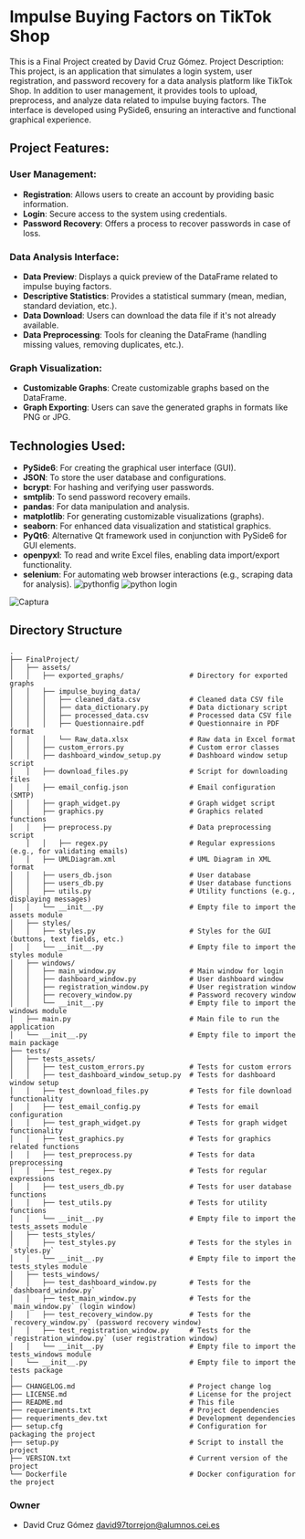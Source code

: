 # Impulse Buying Factors on TikTok Shop

This is a Final Project created by David Cruz Gómez.
Project Description: This project, is an application that simulates
a login system, user registration, and password recovery for a data
analysis platform like TikTok Shop. In addition to user management,
it provides tools to upload, preprocess, and analyze data related
to impulse buying factors. The interface is developed using PySide6,
ensuring an interactive and functional graphical experience.

## Project Features:

### User Management:
- **Registration**: Allows users to create an account by providing basic information.
- **Login**: Secure access to the system using credentials.
- **Password Recovery**: Offers a process to recover passwords in case of loss.

### Data Analysis Interface:
- **Data Preview**: Displays a quick preview of the DataFrame related to impulse buying factors.
- **Descriptive Statistics**: Provides a statistical summary (mean, median, standard deviation, etc.).
- **Data Download**: Users can download the data file if it's not already available.
- **Data Preprocessing**: Tools for cleaning the DataFrame (handling missing values, removing duplicates, etc.).

### Graph Visualization:
- **Customizable Graphs**: Create customizable graphs based on the DataFrame.
- **Graph Exporting**: Users can save the generated graphs in formats like PNG or JPG.

## Technologies Used:
- **PySide6**: For creating the graphical user interface (GUI).
- **JSON**: To store the user database and configurations.
- **bcrypt**: For hashing and verifying user passwords.
- **smtplib**: To send password recovery emails.
- **pandas**: For data manipulation and analysis.
- **matplotlib**: For generating customizable visualizations (graphs).
- **seaborn**: For enhanced data visualization and statistical graphics.
- **PyQt6**: Alternative Qt framework used in conjunction with PySide6 for GUI elements.
- **openpyxl**: To read and write Excel files, enabling data import/export functionality.
- **selenium**: For automating web browser interactions (e.g., scraping data for analysis).
![pythonfig](https://github.com/user-attachments/assets/822e0938-b1ba-45e4-90f7-6d0e9d63f311)
![python login](https://github.com/user-attachments/assets/7f21f0b5-a119-4057-96d1-a067db98698e)

![Captura](https://github.com/user-attachments/assets/7a32399f-d6d9-4621-ac08-d3a288e6ccaf)


## Directory Structure

```plaintext
.
├── FinalProject/
│   ├── assets/
│   │   ├── exported_graphs/                # Directory for exported graphs
│   │   ├── impulse_buying_data/
│   │   │   ├── cleaned_data.csv            # Cleaned data CSV file
│   │   │   ├── data_dictionary.py          # Data dictionary script
│   │   │   ├── processed_data.csv          # Processed data CSV file
│   │   │   ├── Questionnaire.pdf           # Questionnaire in PDF format
│   │   │   └── Raw_data.xlsx               # Raw data in Excel format
│   │   ├── custom_errors.py                # Custom error classes
│   │   ├── dashboard_window_setup.py       # Dashboard window setup script
│   │   ├── download_files.py               # Script for downloading files
│   │   ├── email_config.json               # Email configuration (SMTP)
│   │   ├── graph_widget.py                 # Graph widget script
│   │   ├── graphics.py                     # Graphics related functions
│   │   ├── preprocess.py                   # Data preprocessing script                    
    │   │   ├── regex.py                    # Regular expressions (e.g., for validating emails)
│   │   ├── UMLDiagram.xml                  # UML Diagram in XML format
│   │   ├── users_db.json                   # User database
│   │   ├── users_db.py                     # User database functions
│   │   ├── utils.py                        # Utility functions (e.g., displaying messages)
│   │   └── __init__.py                     # Empty file to import the assets module
│   ├── styles/
│   │   ├── styles.py                       # Styles for the GUI (buttons, text fields, etc.)
│   │   └── __init__.py                     # Empty file to import the styles module
│   ├── windows/
│   │   ├── main_window.py                  # Main window for login
│   │   ├── dashboard_window.py             # User dashboard window
│   │   ├── registration_window.py          # User registration window
│   │   ├── recovery_window.py              # Password recovery window
│   │   └── __init__.py                     # Empty file to import the windows module
│   ├── main.py                             # Main file to run the application
│   └── __init__.py                         # Empty file to import the main package
├── tests/
│   ├── tests_assets/
│   │   ├── test_custom_errors.py           # Tests for custom errors
│   │   ├── test_dashboard_window_setup.py  # Tests for dashboard window setup      
│   │   ├── test_download_files.py          # Tests for file download functionality
│   │   ├── test_email_config.py            # Tests for email configuration
│   │   ├── test_graph_widget.py            # Tests for graph widget functionality
│   │   ├── test_graphics.py                # Tests for graphics related functions
│   │   ├── test_preprocess.py              # Tests for data preprocessing
│   │   ├── test_regex.py                   # Tests for regular expressions
│   │   ├── test_users_db.py                # Tests for user database functions
│   │   ├── test_utils.py                   # Tests for utility functions
│   │   └── __init__.py                     # Empty file to import the tests_assets module
│   ├── tests_styles/
│   │   ├── test_styles.py                  # Tests for the styles in `styles.py`
│   │   └── __init__.py                     # Empty file to import the tests_styles module
│   ├── tests_windows/
│   │   ├── test_dashboard_window.py        # Tests for the `dashboard_window.py`     
│   │   ├── test_main_window.py             # Tests for the `main_window.py` (login window)
│   │   ├── test_recovery_window.py         # Tests for the `recovery_window.py` (password recovery window)
│   │   ├── test_registration_window.py     # Tests for the `registration_window.py` (user registration window)         
│   │   └── __init__.py                     # Empty file to import the tests_windows module
│   └── __init__.py                         # Empty file to import the tests package
│ 
├── CHANGELOG.md                            # Project change log
├── LICENSE.md                              # License for the project
├── README.md                               # This file
├── requeriments.txt                        # Project dependencies
├── requeriments_dev.txt                    # Development dependencies
├── setup.cfg                               # Configuration for packaging the project
├── setup.py                                # Script to install the project
├── VERSION.txt                             # Current version of the project
└── Dockerfile                              # Docker configuration for the project
```

### Owner
- David Cruz Gómez <david97torrejon@alumnos.cei.es>
